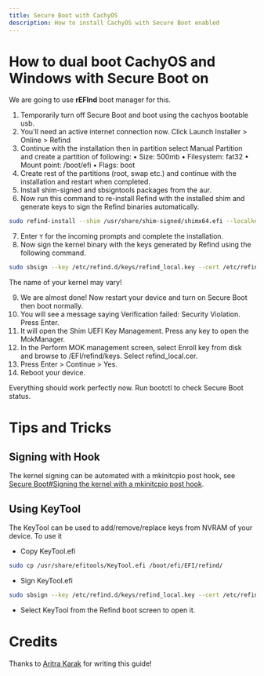 ```yaml
---
title: Secure Boot with CachyOS
description: How to install CachyOS with Secure Boot enabled
---
```


# How to dual boot CachyOS and Windows with Secure Boot on

We are going to use **rEFInd** boot manager for this.

1. Temporarily turn off Secure Boot and boot using the cachyos bootable usb.
2. You'll need an active internet connection now.
Click Launch Installer > Online > Refind
3. Continue with the installation then in partition select Manual Partition and create a partition of following:
• Size: 500mb
• Filesystem: fat32
• Mount point: /boot/efi
• Flags: boot
4. Create rest of the partitions (root, swap etc.) and continue with the installation and restart when completed.
5. Install shim-signed and sbsigntools packages from the aur.
6. Now run this command to re-install Refind with the installed shim and generate keys to sign the Refind binaries automatically.
```bash
sudo refind-install --shim /usr/share/shim-signed/shimx64.efi --localkeys
```
7. Enter `Y` for the incoming prompts and complete the installation.
8. Now sign the kernel binary with the keys generated by Refind using the following command.
```bash
sudo sbsign --key /etc/refind.d/keys/refind_local.key --cert /etc/refind.d/keys/refind_local.crt --output /boot/vmlinuz-linux-cachyos /boot/vmlinuz-linux-cachyos
```
The name of your kernel may vary!

9. We are almost done! Now restart your device and turn on Secure Boot then boot normally.
10. You will see a message saying Verification failed: Security Violation. Press Enter.
11. It will open the Shim UEFI Key Management. Press any key to open the MokManager.
12. In the Perform MOK management screen, select Enroll key from disk and browse to /EFI/refind/keys. Select refind_local.cer.
13. Press Enter > Continue > Yes.
14. Reboot your device.

Everything should work perfectly now. Run bootctl to check Secure Boot status.



# Tips and Tricks

## Signing with Hook
The kernel signing can be automated with a mkinitcpio post hook, see [Secure Boot#Signing the kernel with a mkinitcpio post hook](https://wiki.archlinux.org/title/Secure_Boot#Signing_the_kernel_with_a_mkinitcpio_post_hook).

## Using KeyTool
The KeyTool can be used to add/remove/replace keys from NVRAM of your device. To use it
- Copy KeyTool.efi
```bash
sudo cp /usr/share/efitools/KeyTool.efi /boot/efi/EFI/refind/
```

- Sign KeyTool.efi
```bash
sudo sbsign --key /etc/refind.d/keys/refind_local.key --cert /etc/refind.d/keys/refind_local.crt --output /boot/efi/EFI/refind/KeyTool.efi /boot/efi/EFI/refind/KeyTool.efi
```

- Select KeyTool from the Refind boot screen to open it.

# Credits

Thanks to [Aritra Karak](https://github.com/tr1ckydev) for writing this guide!